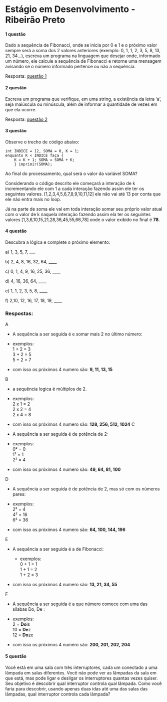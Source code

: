 
# Estágio em Desenvolvimento - Ribeirão Preto

####  1 questão 
Dado a sequência de Fibonacci, onde se inicia por 0 e 1 e o próximo valor sempre será a soma dos 2 valores anteriores (exemplo: 0, 1, 1, 2, 3, 5, 8, 13, 21, 34...), escreva um programa na linguagem que desejar onde, informado um número, ele calcule a sequência de Fibonacci e retorne uma mensagem avisando se o número informado pertence ou não a sequência.

Resposta: [questão 1](src/question1.java)

#### 2 questão 
Escreva um programa que verifique, em uma string, a existência da letra ‘a’, seja maiúscula ou minúscula, além de informar a quantidade de vezes em que ela ocorre.

Resposta: [questão 2](src/question2.java)

#### 3 questão
Observe o trecho de código abaixo:
```
int INDICE = 12, SOMA = 0, K = 1; 
enquanto K < INDICE faça { 
    K = K + 1; SOMA = SOMA + K; 
    } imprimir(SOMA);
```
Ao final do processamento, qual será o valor da variável SOMA?

Considerando o código descrito ele começará a interação de k incrementando ele com 1 a cada interação fazendo assim ele ter os seguintes valores. 
[1,2,3,4,5,6,7,8,9,10,11,12] ele não vai até 13 por conta que ele não entra mais no loop.

Já na parte de soma ele vai em toda interação somar seu próprio valor atual com o valor de k naquela interação fazendo assim ela ter os seguintes valores [1,3,6,10,15,21,28,36,45,55,66,78] onde o valor exibido no final é **78**.
#### 4 questão

Descubra a lógica e complete o próximo elemento:

a) 1, 3, 5, 7, ___

b) 2, 4, 8, 16, 32, 64, ____

c) 0, 1, 4, 9, 16, 25, 36, ____

d) 4, 16, 36, 64, ____

e) 1, 1, 2, 3, 5, 8, ____

f) 2,10, 12, 16, 17, 18, 19, ____






### Respostas:
A

 - A sequência a ser seguida é e somar mais 2 no último número:

 - exemplos:  
   1 + 2 = 3  
   3 + 2 = 5  
   5 + 2 = 7

 - com isso os próximos 4 numero são: **9, 11, 13, 15**



B
 - a sequência logica é múltiplos de 2. 

 - exemplos:  
    2 x 1 = 2  
    2 x 2  = 4   
    2 x 4  = 8

 -  com isso os próximos 4 numero são: **128, 256, 512, 1024**
C
  - A sequência a ser seguida é de potência de 2:

  - exemplos:    
     0² = 0  
     1² = 1  
     2² = 4

  -  com isso os próximos 4 numero são: **49, 64, 81, 100**
  
D
  - A sequência a ser seguida é de potência de 2, mas só com os números pares:

   - exemplos:    
     2² = 4  
     4² = 16  
     6² = 36

   -  com isso os próximos 4 numero são: **64, 100, 144, 196**

E 

   - A sequência a ser seguida é a de Fibonacci:

     - exemplos:    
     0 + 1 = 1  
     1 + 1 = 2  
     1 + 2 = 3
  
   -  com isso os próximos 4 numero são: **13, 21, 34, 55**

F
 - A sequência a ser seguida é a que número comece com uma das sílabas Do, De :

 - exemplos:    
     2 = **Do**is  
     10 = **De**z  
     12 = **Do**ze 

-  com isso os próximos  4  numero são: **200, 201, 202, 204**

#### 5 questão
 Você está em uma sala com três interruptores, cada um conectado a uma lâmpada em salas diferentes. Você não pode ver as lâmpadas da sala em que está, mas pode ligar e desligar os interruptores quantas vezes quiser. Seu objetivo é descobrir qual interruptor controla qual lâmpada. Como você faria para descobrir, usando apenas duas idas até uma das salas das lâmpadas, qual interruptor controla cada lâmpada? 
